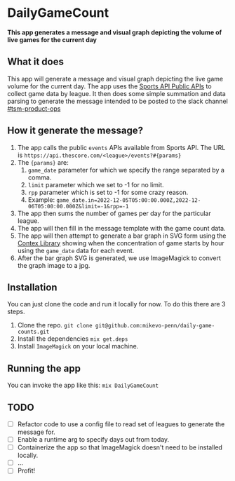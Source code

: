 # DailyGameCount

**This app generates a message and visual graph depicting the volume of live games for the current day**

## What it does
This app will generate a message and visual graph depicting the live game volume for the current day.
The app uses the [Sports API Public APIs](https://github.com/scoremedia/sports) to collect game data by league.
It then does some simple summation and data parsing to generate the message intended to be posted to the slack channel [#tsm-product-ops](https://thescore.slack.com/archives/CUVKADEAU)

## How it generate the message?
1. The app calls the public `events` APIs available from Sports API. The URL is `https://api.thescore.com/<league>/events?#{params}`
2. The `{params}` are:
    1. `game_date` parameter for which we specify the range separated by a comma.
    2. `limit` parameter which we set to -1 for no limit.
    3. `rpp` parameter which is set to -1 for some crazy reason.
    4. Example: `game_date.in=2022-12-05T05:00:00.000Z,2022-12-06T05:00:00.000Z&limit=-1&rpp=-1`
3. The app then sums the number of games per day for the particular league.
4. The app will then fill in the message template with the game count data.
4. The app will then attempt to generate a bar graph in SVG form using the [Contex Library](https://github.com/mindok/contex) showing when the concentration of game starts by hour using the `game_date` data for each event.
5. After the bar graph SVG is generated, we use ImageMagick to convert the graph image to a jpg.

## Installation
You can just clone the code and run it locally for now. To do this there are 3 steps.
1. Clone the repo. `git clone git@github.com:mikevo-penn/daily-game-counts.git`
2. Install the dependencies `mix get.deps`
3. Install `ImageMagick` on your local machine.

## Running the app
You can invoke the app like this: `mix DailyGameCount`

## TODO
- [ ] Refactor code to use a config file to read set of leagues to generate the message for.
- [ ] Enable a runtime arg to specify days out from today.
- [ ] Containerize the app so that ImageMagick doesn't need to be installed locally.
- [ ] ...
- [ ] Profit!